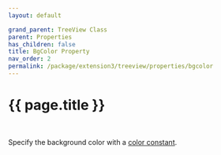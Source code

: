 ```yaml
---
layout: default

grand_parent: TreeView Class
parent: Properties
has_children: false
title: BgColor Property
nav_order: 2
permalink: /package/extension3/treeview/properties/bgcolor
---
```

# {{ page.title }}
<br>

Specify the background color with a <a href="/base/color">color constant</a>.